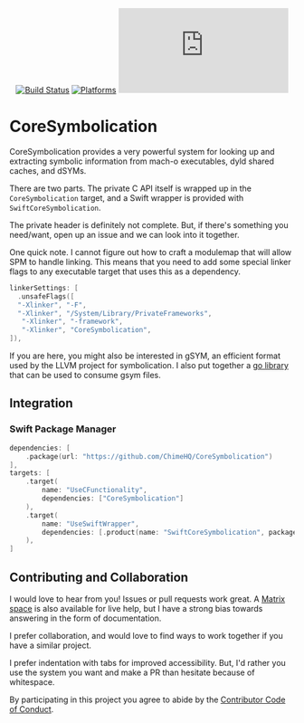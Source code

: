 <div align="center">

[![Build Status][build status badge]][build status]
[![Platforms][platforms badge]][platforms]
[![Matrix][matrix badge]][matrix]

</div>

# CoreSymbolication
CoreSymbolication provides a very powerful system for looking up and extracting symbolic information from mach-o executables, dyld shared caches, and dSYMs.

There are two parts. The private C API itself is wrapped up in the `CoreSymbolication` target, and a Swift wrapper is provided with `SwiftCoreSymbolication`.

The private header is definitely not complete. But, if there's something you need/want, open up an issue and we can look into it together.

One quick note. I cannot figure out how to craft a modulemap that will allow SPM to handle linking. This means that you need to add some special linker flags to any executable target that uses this as a dependency.

```swift
linkerSettings: [
  .unsafeFlags([
  "-Xlinker", "-F",
  "-Xlinker", "/System/Library/PrivateFrameworks",
   "-Xlinker", "-framework",
   "-Xlinker", "CoreSymbolication",
]),
```

If you are here, you might also be interested in gSYM, an efficient format used by the LLVM project for symbolication. I also put together a [go library](https://github.com/ChimeHQ/gogsym) that can be used to consume gsym files.

## Integration

### Swift Package Manager

```swift
dependencies: [
    .package(url: "https://github.com/ChimeHQ/CoreSymbolication")
],
targets: [
    .target(
        name: "UseCFunctionality",
        dependencies: ["CoreSymbolication"]
    ),
    .target(
        name: "UseSwiftWrapper",
        dependencies: [.product(name: "SwiftCoreSymbolication", package: "CoreSymbolication")]
    ),
]
```

## Contributing and Collaboration

I would love to hear from you! Issues or pull requests work great. A [Matrix space][matrix] is also available for live help, but I have a strong bias towards answering in the form of documentation.

I prefer collaboration, and would love to find ways to work together if you have a similar project.

I prefer indentation with tabs for improved accessibility. But, I'd rather you use the system you want and make a PR than hesitate because of whitespace.

By participating in this project you agree to abide by the [Contributor Code of Conduct](CODE_OF_CONDUCT.md).

[build status]: https://github.com/ChimeHQ/CoreSymbolication/actions
[build status badge]: https://github.com/ChimeHQ/CoreSymbolication/workflows/CI/badge.svg
[platforms]: https://swiftpackageindex.com/ChimeHQ/CoreSymbolication
[platforms badge]: https://img.shields.io/endpoint?url=https%3A%2F%2Fswiftpackageindex.com%2Fapi%2Fpackages%2FChimeHQ%2FCoreSymbolication%2Fbadge%3Ftype%3Dplatforms
[matrix]: https://matrix.to/#/%23chimehq%3Amatrix.org
[matrix badge]: https://img.shields.io/matrix/chimehq%3Amatrix.org?label=Matrix
